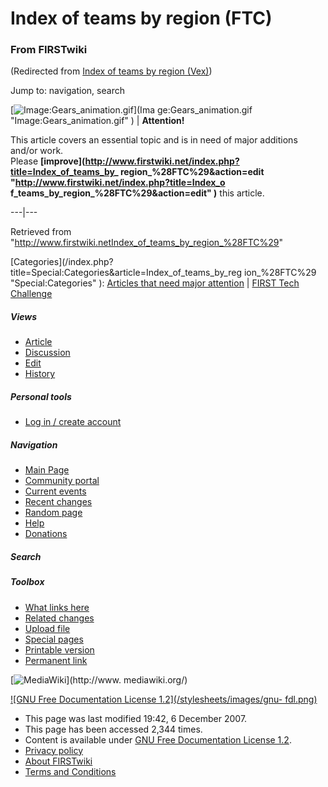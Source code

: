 # Index of teams by region (FTC)

### From FIRSTwiki

(Redirected from [Index of teams by region
(Vex)](/index.php?title=Index_of_teams_by_region_%28Vex%29&redirect=no "Index
of teams by region \(Vex\)" ))

Jump to: navigation, search

[![Image:Gears_animation.gif](/media/1/14/Gears_animation.gif)](Ima
ge:Gears_animation.gif "Image:Gears_animation.gif" ) |  **Attention!**  

This article covers an essential topic and is in need of major additions
and/or work.  
Please **[improve](http://www.firstwiki.net/index.php?title=Index_of_teams_by_
region_%28FTC%29&action=edit "http://www.firstwiki.net/index.php?title=Index_o
f_teams_by_region_%28FTC%29&action=edit" )** this article.  
  
---|---  
  
Retrieved from
"<http://www.firstwiki.netIndex_of_teams_by_region_%28FTC%29>"

[Categories](/index.php?title=Special:Categories&article=Index_of_teams_by_reg
ion_%28FTC%29 "Special:Categories" ): [Articles that need major
attention](Category:Articles_that_need_major_attention
"Category:Articles that need major attention" ) | [FIRST Tech
Challenge](Category:FIRST_Tech_Challenge "Category:FIRST Tech
Challenge" )

##### Views

  * [Article](Index_of_teams_by_region_%28FTC%29)
  * [Discussion](/index.php?title=Talk:Index_of_teams_by_region_%28FTC%29&action=edit)
  * [Edit](/index.php?title=Index_of_teams_by_region_%28FTC%29&action=edit)
  * [History](/index.php?title=Index_of_teams_by_region_%28FTC%29&action=history)

##### Personal tools

  * [Log in / create account](/index.php?title=Special:Userlogin&returnto=Index_of_teams_by_region_\(FTC\))

[](Main_Page "Main Page" )

##### Navigation

  * [Main Page](Main_Page)
  * [Community portal](FIRSTwiki:Community_portal)
  * [Current events](Current_events)
  * [Recent changes](Special:Recentchanges)
  * [Random page](Special:Random)
  * [Help](Help:Contents)
  * [Donations](FIRSTwiki:Site_support)

##### Search



##### Toolbox

  * [What links here](Special:Whatlinkshere/Index_of_teams_by_region_%28FTC%29)
  * [Related changes](Special:Recentchangeslinked/Index_of_teams_by_region_%28FTC%29)
  * [Upload file](Special:Upload)
  * [Special pages](Special:Specialpages)
  * [Printable version](/index.php?title=Index_of_teams_by_region_%28FTC%29&printable=yes)
  * [Permanent link](/index.php?title=Index_of_teams_by_region_%28FTC%29&oldid=64643)

[![MediaWiki](/skins/common/images/poweredby_mediawiki_88x31.png)](http://www.
mediawiki.org/)

[![GNU Free Documentation License 1.2](/stylesheets/images/gnu-
fdl.png)](http://www.gnu.org/copyleft/fdl.html)

  * This page was last modified 19:42, 6 December 2007.
  * This page has been accessed 2,344 times.
  * Content is available under [GNU Free Documentation License 1.2](http://www.gnu.org/copyleft/fdl.html "http://www.gnu.org/copyleft/fdl.html" ).
  * [Privacy policy](FIRSTwiki:Privacy_policy "FIRSTwiki:Privacy policy" )
  * [About FIRSTwiki](FIRSTwiki:About "FIRSTwiki:About" )
  * [Terms and Conditions](FIRSTwiki:Terms_and_conditions "FIRSTwiki:Terms and conditions" )

